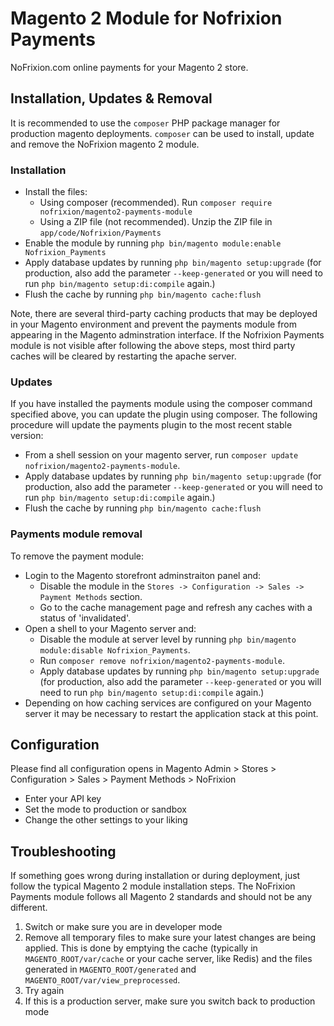 # Magento 2 Module for Nofrixion Payments ##

NoFrixion.com online payments for your Magento 2 store.

## Installation, Updates & Removal ##

It is recommended to use the `composer` PHP package manager for production magento deployments. `composer` can be used to install, update and remove the NoFrixion magento 2 module.

### Installation ###

- Install the files:
  - Using composer (recommended). Run `composer require nofrixion/magento2-payments-module`
  - Using a ZIP file (not recommended). Unzip the ZIP file in `app/code/Nofrixion/Payments`
- Enable the module by running `php bin/magento module:enable Nofrixion_Payments`
- Apply database updates by running `php bin/magento setup:upgrade` (for production, also add the parameter `--keep-generated` or you will need to run `php bin/magento setup:di:compile` again.)
- Flush the cache by running `php bin/magento cache:flush`

Note, there are several third-party caching products that may be deployed in your Magento environment and prevent the payments module from appearing in the Magento adminstration interface. If the Nofrixion Payments module is not visible after following the above steps, most third party caches will be cleared by restarting the apache server.

### Updates ###

If you have installed the payments module using the composer command specified above, you can update the plugin using composer. The following procedure will update the payments plugin to the most recent stable version:

- From a shell session on your magento server, run `composer update nofrixion/magento2-payments-module`.
- Apply database updates by running `php bin/magento setup:upgrade` (for production, also add the parameter `--keep-generated` or you will need to run `php bin/magento setup:di:compile` again.)
- Flush the cache by running `php bin/magento cache:flush`

### Payments module removal ###

To remove the payment module:

- Login to the Magento storefront adminstraiton panel and:
  - Disable the module in the `Stores -> Configuration -> Sales -> Payment Methods` section.
  - Go to the cache management page and refresh any caches with a status of 'invalidated'.
- Open a shell to your Magento server and:
  - Disable the module at server level by running `php bin/magento module:disable Nofrixion_Payments`.
  - Run `composer remove nofrixion/magento2-payments-module`.
  - Apply database updates by running `php bin/magento setup:upgrade` (for production, also add the parameter `--keep-generated` or you will need to run `php bin/magento setup:di:compile` again.)
- Depending on how caching services are configured on your Magento server it may be necessary to restart the application stack at this point.

## Configuration ##

Please find all configuration opens in Magento Admin > Stores > Configuration > Sales > Payment Methods > NoFrixion

- Enter your API key
- Set the mode to production or sandbox
- Change the other settings to your liking

## Troubleshooting ##

If something goes wrong during installation or during deployment, just follow the typical Magento 2 module installation steps. The NoFrixion Payments module follows all Magento 2 standards and should not be any different.

1. Switch or make sure you are in developer mode
2. Remove all temporary files to make sure your latest changes are being applied. This is done by emptying the cache (typically in `MAGENTO_ROOT/var/cache` or your cache server, like Redis) and the files generated in `MAGENTO_ROOT/generated` and `MAGENTO_ROOT/var/view_preprocessed`.
3. Try again
4. If this is a production server, make sure you switch back to production mode
